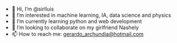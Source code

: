 - 👋 Hi, I’m @sirlluis
- 👀 I’m interested in machine learning, IA, data science and physics
- 🌱 I’m currently learning python and web development
- 💞️ I’m looking to collaborate on my girlfriend Nashely
- 📫 How to reach me: gerardo_archundia@hotmail.com

<!---
sirlluis/sirlluis is a ✨ special ✨ repository because its `README.md` (this file) appears on your GitHub profile.
You can click the Preview link to take a look at your changes.
--->

